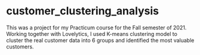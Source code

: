 # customer_clustering_analysis
This was a project for my Practicum course for the Fall semester of 2021. Working together with Lovelytics, I used K-means clustering model to cluster the real customer data into 6 groups and identified the most valuable customers. 
